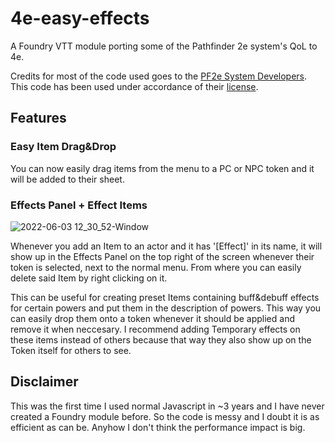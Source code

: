 # 4e-easy-effects
A Foundry VTT module porting some of the Pathfinder 2e system's QoL to 4e.

Credits for most of the code used goes to the [PF2e System Developers](https://gitlab.com/hooking/foundry-vtt---pathfinder-2e/). This code has been used under accordance of their [license](https://gitlab.com/hooking/foundry-vtt---pathfinder-2e/-/blob/master/LICENSE).

## Features

### Easy Item Drag&Drop
You can now easily drag items from the menu to a PC or NPC token and it will be added to their sheet.

### Effects Panel + Effect Items
![2022-06-03 12_30_52-Window](https://user-images.githubusercontent.com/25153170/171837807-74227ea3-3420-41fd-9aa6-33642a5e6624.png)

Whenever you add an Item to an actor and it has '[Effect]' in its name, it will show up in the Effects Panel on the top right of the screen whenever their token is selected, next to the normal menu. From where you can easily delete said Item by right clicking on it.

This can be useful for creating preset Items containing buff&debuff effects for certain powers and put them in the description of powers. This way you can easily drop them onto a token whenever it should be applied and remove it when neccesary. I recommend adding Temporary effects on these items instead of others because that way they also show up on the Token itself for others to see.

## Disclaimer
This was the first time I used normal Javascript in ~3 years and I have never created a Foundry module before. So the code is messy and I doubt it is as efficient as can be. Anyhow I don't think the performance impact is big.
